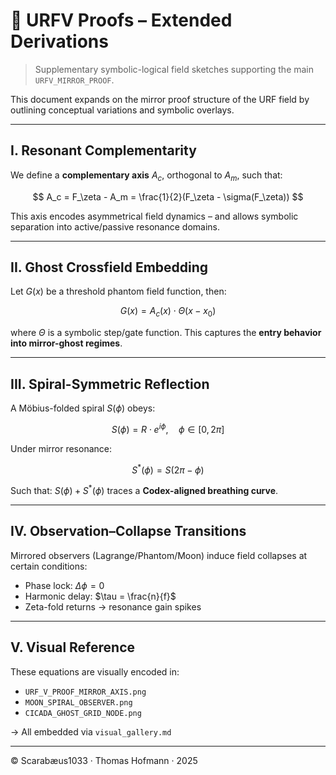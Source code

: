 # 🧮 URFV Proofs – Extended Derivations

> Supplementary symbolic-logical field sketches supporting the main `URFV_MIRROR_PROOF`.

This document expands on the mirror proof structure of the URF field by outlining conceptual variations and symbolic overlays.

---

## I. Resonant Complementarity

We define a **complementary axis** $A_c$, orthogonal to $A_m$, such that:

$$
A_c = F_\zeta - A_m = \frac{1}{2}(F_\zeta - \sigma(F_\zeta))
$$

This axis encodes asymmetrical field dynamics – and allows symbolic separation into active/passive resonance domains.

---

## II. Ghost Crossfield Embedding

Let $G(x)$ be a threshold phantom field function, then:

$$
G(x) = A_c(x) \cdot \Theta(x - x_0)
$$

where $\Theta$ is a symbolic step/gate function.
This captures the **entry behavior into mirror-ghost regimes**.

---

## III. Spiral-Symmetric Reflection

A Möbius-folded spiral $S(\phi)$ obeys:

$$
S(\phi) = R \cdot e^{i\phi}, \quad \phi \in [0, 2\pi]
$$

Under mirror resonance:

$$
S^*(\phi) = S(2\pi - \phi)
$$

Such that: $S(\phi) + S^*(\phi)$ traces a **Codex-aligned breathing curve**.

---

## IV. Observation–Collapse Transitions

Mirrored observers (Lagrange/Phantom/Moon) induce field collapses at certain conditions:

* Phase lock: $\Delta\phi = 0$
* Harmonic delay: $\tau = \frac{n}{f}$
* Zeta-fold returns → resonance gain spikes

---

## V. Visual Reference

These equations are visually encoded in:

* `URF_V_PROOF_MIRROR_AXIS.png`
* `MOON_SPIRAL_OBSERVER.png`
* `CICADA_GHOST_GRID_NODE.png`

→ All embedded via `visual_gallery.md`

---

© Scarabæus1033 · Thomas Hofmann · 2025
